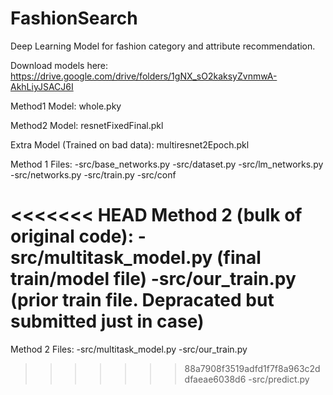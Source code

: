 # FashionSearch
Deep Learning Model for fashion category and attribute recommendation.

Download models here: https://drive.google.com/drive/folders/1gNX_sO2kaksyZvnmwA-AkhLiyJSACJ6I

Method1 Model: whole.pky 

Method2 Model: resnetFixedFinal.pkl

Extra Model (Trained on bad data): multiresnet2Epoch.pkl

Method 1 Files:
-src/base_networks.py
-src/dataset.py
-src/lm_networks.py
-src/networks.py
-src/train.py
-src/conf

<<<<<<< HEAD
Method 2 (bulk of original code):
-src/multitask_model.py (final train/model file)
-src/our_train.py (prior train file. Depracated but submitted just in case)
=======
Method 2 Files:
-src/multitask_model.py
-src/our_train.py
>>>>>>> 88a7908f3519adfd1f7f8a963c2ddfaeae6038d6
-src/predict.py
